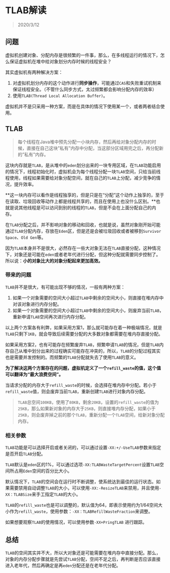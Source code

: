 # TLAB解读

> 2020/3/12

## 问题

虚拟机创建对象、分配内存是很频繁的一件事，那么，在多线程运行的情况下，怎么保证虚拟机在堆中给对象划分内存时候的线程安全？

其实虚拟机有两种解决方案：

1. 对虚拟机划分内存的这个动作进行**同步操作**，可能通过`CAS`和失败重试机制来保证线程安全。（不管什么同步方式，太过频繁都会影响分配内存的效率）
2. 使用`TLAB(Thread Local Allocation Buffer)`。

虚拟机并不是只采用一种方案，而是在具体的情况下使用某一个，或者两者结合使用。

## TLAB

> 每个线程在Java堆中预先分配一小块内存，然后再给对象分配内存的时候，直接在自己这块”私有”内存中分配，当这部分区域用完之后，再分配新的”私有”内存。

这块内存就是`TLAB`，是从堆中的`eden`划分出来的一块专用区域，在`TLAB`功能启用的情况下，线程初始化时，虚拟机会为每个线程分配一块`TLAB`空间，只给当前线程使用，线程如果需要给对象分配空间，就在自己的`TLAB`上分配，减少竞争的情况，提升效率。

**这一块内存可以看作是线程独享的，但是只是在“分配”这个动作上独享的，至于在读取、垃圾回收等动作上都是线程共享的，而且在使用上也没什么区别。**也就是说其他线程是可以访问到别的线程的`TLAB`，但是不会在上面分配自己的内存。

在`TLAB`分配之后，并不影响对象的移动和回收，也就是说，虽然对象刚开始可能通过`TLAB`分配内存，存放在`Eden`区，但是还是会被垃圾回收或者被移到`Survivor Space`、`Old Gen`等。

因为`TLAB`本身并不是很大，必然存在一些大对象无法在`TLAB`直接分配，这种情况下，对象还是可能在`eden`或者老年代进行分配，但这种分配就需要同步控制了。所以说：**小的对象比大的对象分配起来更加高效。**

### 带来的问题

`TLAB`并不是很大，有可能出现不够的情况，一般有两种方案：

1. 如果一个对象需要的空间大小超过`TLAB`中剩余的空间大小，则直接在堆内存中对该对象进行内存分配。
2. 如果一个对象需要的空间大小超过`TLAB`中剩余的空间大小，则废弃当前`TLAB`，重新申请`TLAB`空间再次进行内存分配。

以上两个方案各有利弊，如果采用方案1，那么就可能存在着一种极端情况，就是`TLAB`只剩下`1KB`，就会导致后续需要分配的大多数对象都需要在堆内存直接分配。

如果采用方案2，也有可能存在频繁废弃`TLAB`，频繁申请`TLAB`的情况，但是`TLAB`内存自己从堆中划分出来的过程确实可能存在冲突的，所以，`TLAB`的分配过程其实也是需要并发控制的。而频繁的`TLAB`分配就失去了使用`TLAB`的意义。

**为了解决这两个方案存在的问题，虚拟机定义了一个`refill_waste`的值，这个值可以翻译为“最大浪费空间”。**

当请求分配的内存大于`refill_waste`的时候，会选择在堆内存中分配。若小于`refill_waste`值，则会废弃当前`TLAB`，重新创建`TLAB`进行对象内存分配。

> `TLAB`总空间`100KB`，使用了`80KB`，剩余`20KB`，设置的`refill_waste`的值为`25KB`，那么如果新对象的内存大于`25KB`，则直接堆内存分配，如果小于`25KB`，则会废弃掉之前的那个`TLAB`，重新分配一个`TLAB`空间，给新对象分配内存。

### 相关参数

`TLAB`功能是可以选择开启或者关闭的，可以通过设置`-XX:+/-UseTLAB`参数来指定是否开启`TLAB`分配。

`TLAB`默认是`eden`区的1%，可以通过选项`-XX:TLABWasteTargetPercent`设置`TLAB`空间所占用`Eden`空间的百分比大小。

默认情况下，`TLAB`的空间会在运行时不断调整，使系统达到最佳的运行状态。如果需要禁用自动调整`TLAB`的大小，可以使用`-XX:-ResizeTLAB`来禁用，并且使用`-XX：TLABSize`来手工指定`TLAB`的大小。

`TLAB`的`refill_waste`也是可以调整的，默认值为64，即表示使用约为1/64空间大小作为`refill_waste`，使用参数：`-XX：TLABRefillWasteFraction`来调整。

如果想要观察`TLAB`的使用情况，可以使用参数`-XX+PringTLAB` 进行跟踪。

## 总结

`TLAB`的空间其实并不大，所以大对象还是可能需要在堆内存中直接分配。那么，对象的内存分配步骤就是先尝试`TLAB`分配，空间不足之后，再判断是否应该直接进入老年代，然后再确定是再`eden`分配还是在老年代分配。